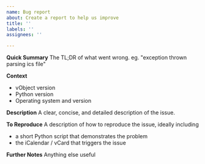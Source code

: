 ```yaml
---
name: Bug report
about: Create a report to help us improve
title: ''
labels: ''
assignees: ''

---
```


**Quick Summary**
The TL;DR of what went wrong.  eg. "exception thrown parsing ics file"

**Context**
- vObject version
- Python version
- Operating system and version

**Description**
A clear, concise, and detailed description of the issue.

**To Reproduce**
A description of how to reproduce the issue, ideally including
- a short Python script that demonstrates the problem
- the iCalendar / vCard that triggers the issue

**Further Notes**
Anything else useful
